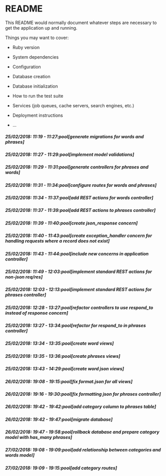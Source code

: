 # README

This README would normally document whatever steps are necessary to get the
application up and running.

Things you may want to cover:

* Ruby version

* System dependencies

* Configuration

* Database creation

* Database initialization

* How to run the test suite

* Services (job queues, cache servers, search engines, etc.)

* Deployment instructions

* ...

##### 25/02/2018: 11:19 - 11:27:pool[generate migrations for words and phrases]

##### 25/02/2018: 11:27 - 11:29:pool[implement model validations]

##### 25/02/2018: 11:29 - 11:31:pool[generate controllers for phrases and words]

##### 25/02/2018: 11:31 - 11:34:pool[configure routes for words and phrases]

##### 25/02/2018: 11:34 - 11:37:pool[add REST actions for words controller]

##### 25/02/2018: 11:37 - 11:39:pool[add REST actions to phrases controller]

##### 25/02/2018: 11:39 - 11:40:pool[create json_response concern]

##### 25/02/2018: 11:40 - 11:43:pool[create exception_handler concern for handling requests where a record does not exist]

##### 25/02/2018: 11:43 - 11:44:pool[include new concerns in application controller]

##### 25/02/2018: 11:49 - 12:03:pool[implement standard REST actions for non-json req/res]

##### 25/02/2018: 12:03 - 12:13:pool[implement standard REST actions for phrases controller]

##### 25/02/2018: 12:28 - 13:27:pool[refactor controllers to use respond_to instead of response concern]

##### 25/02/2018: 13:27 - 13:34:pool[refactor for respond_to in phrases controller]

##### 25/02/2018: 13:34 - 13:35:pool[create word views]

##### 25/02/2018: 13:35 - 13:36:pool[create phrases views]

##### 25/02/2018: 13:43 - 14:29:pool[create word json views]

##### 26/02/2018: 19:08 - 19:15:pool[fix format.json for all views]

##### 26/02/2018: 19:16 - 19:30:pool[fix formatting json for phrases controller]

##### 26/02/2018: 19:42 - 19:42:pool[add category column to phrases table]

##### 26/02/2018: 19:42 - 19:47:pool[migrate database]

##### 26/02/2018: 19:47 - 19:58:pool[rollback database and prepare category model with has_many phrases]

##### 27/02/2018: 19:08 - 19:09:pool[add relationship between categories and words model]

##### 27/02/2018: 19:09 - 19:15:pool[add category routes]
